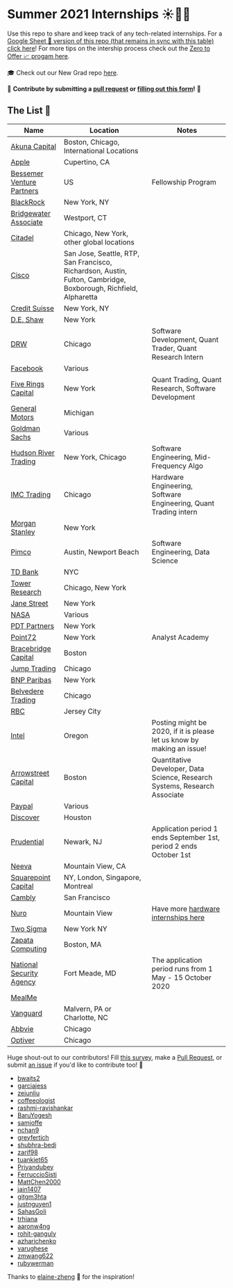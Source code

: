 # Summer 2021 Internships ☀️👩‍💻
Use this repo to share and keep track of any tech-related internships. For a [Google Sheet 📝 version of this repo (that remains in sync with this table) click here](https://docs.google.com/spreadsheets/d/1bJq7YQV19TWyzPCBeQi5P4uOm8uiAAm2AHCnVNGRIDg/edit#gid=0)! For more tips on the intership process check out the [Zero to Offer 📈 progam here](https://www.pittcs.wiki/zero-to-offer).

🎓   Check out our New Grad repo [here](https://github.com/Pitt-CSC/NewGrad-2021).

🤗  **Contribute by submitting a [pull request](https://github.com/susam/gitpr#create-pull-request) or [filling out this form](https://bit.ly/3d5O76c)!**  🤗

## The List 👔 

| Name  |  Location |  Notes |
|---|---|-------------|
|[Akuna Capital](https://akunacapital.com/careers?&experience=intern&department=&location=&search_term=#careers)| Boston, Chicago, International Locations | |
|[Apple](https://jobs.apple.com/en-us/search?location=united-states-USA&team=internships-STDNT-INTRN)| Cupertino, CA| |
|[Bessemer Venture Partners](https://www.bvp.com/bessemer-fellows)| US | Fellowship Program |
|[BlackRock](https://blackrock.tal.net/vx/lang-en-GB/mobile-0/brand-3/xf-fb4e3bf3ac65/candidate/so/pm/1/pl/1/opp/3907-Summer-Analyst-Program-Americas/en-GB) | New York, NY|  |
|[Bridgewater Associate](https://boards.greenhouse.io/bridgewater89/jobs/4076389002)| Westport, CT |  |
|[Citadel](https://www.citadel.com/careers/open-positions/positions-for-students/)| Chicago, New York, other global locations | |
|[Cisco](https://jobs.cisco.com/jobs/ProjectDetail/Software-Engineer-Bachelor-s-Intern-United-States/1295250?source=Pitt+CSC&tags=CDC+SnNG+students-and-new-graduate-programs)|San Jose, Seattle, RTP, San Francisco, Richardson, Austin, Fulton, Cambridge, Boxborough, Richfield, Alpharetta| |
|[Credit Suisse](https://tas-creditsuisse.taleo.net/careersection/campus/jobdetail.ftl?job=150202&lang=en) | New York, NY | |
|[D.E. Shaw](https://www.deshaw.com/careers/software-developer-intern-new-york-4018) | New York | |
|[DRW](https://drw.com/careers/listings/?language=English&category=Campus&location=Chicago) |  Chicago | Software Development, Quant Trader, Quant Research Intern|
|[Facebook](https://www.facebook.com/careers/jobs/654496918442526/)| Various | |
|[Five Rings Capital](https://fiverings.com/apply/)| New York | Quant Trading, Quant Research, Software Development|
|[General Motors](https://search-careers.gm.com/job/GENEA0084JR000005397ENUS/Controls-and-Software-Engineer-Intern-Global-Product-Group)| Michigan | |
|[Goldman Sachs](https://www.goldmansachs.com/careers/students/programs/americas/summer-analyst-program.html)| Various  ||
|[Hudson River Trading](https://www.hudsonrivertrading.com/careers/) | New York, Chicago | Software Engineering, Mid-Frequency Algo|
|[IMC Trading](https://careers.imc.com/us/en/c/internships-jobs)| Chicago | Hardware Engineering, Software Engineering, Quant Trading intern |
|[Morgan Stanley](https://morganstanley.tal.net/vx/lang-en-GB/mobile-0/brand-2/user-2429102/xf-3786f0ce9359/candidate/so/pm/1/pl/1/opp/9768-2021-Technology-Summer-Analyst-Program-New-York/en-GB) | New York| |
|[Pimco](https://careers.pimco.com/careers/SearchJobs/?listFilterMode=1&794=%5B%7B%22%24JSNType%22%3A%22dataset_Option%22%2C%22value%22%3A%7B%22id%22%3A1262%2C%22name%22%3Anull%7D%7D%5D&794_format=659)| Austin, Newport Beach| Software Engineering, Data Science |
|[TD Bank](https://sjobs.brassring.com/TGnewUI/Search/home/HomeWithPreLoad?PageType=JobDetails&partnerid=25404&siteid=5601&jobid=2610199&codes=UE4#jobDetails=2610199_5601)| NYC| | 
|[Tower Research](https://www.tower-research.com/open-positions/?gh_jid=2238182) | Chicago, New York | |
|[Jane Street](https://www.janestreet.com/join-jane-street/position/4787572002/)| New York | |
|[NASA](https://nasa.force.com/s/login/)| Various | |
|[PDT Partners](https://www.pdtpartners.com/jobs.html?gh_jid=1372119)| New York | |
|[Point72](https://careers.point72.com/CSJobDetail?jobName=2021-academy-summer-internship-new-york&jobCode=CPA-0005726&retURL=/CSCareerSearch)| New York | Analyst Academy|
|[Bracebridge Capital](https://chu.tbe.taleo.net/chu02/ats/careers/v2/viewRequisition?org=BRACEBRIDGE_CAPITAL&cws=41&rid=227&source=PittCSC&src=PittCSC&gns=PittCSC)|Boston||
|[Jump Trading](https://www.jumptrading.com/apply.html?gh_jid=1847191)| Chicago | |
|[BNP Paribas](https://bnppus.tal.net/vx/lang-en-GB/mobile-0/appcentre-1/brand-4/xf-e678f51d2aa2/candidate/so/pm/1/pl/2/opp/376-2021-Summer-Analyst-Internship-Technology/en-GB#)| New York | |
|[Belvedere Trading](https://belvederetrading.applicantstack.com/x/detail/a2sa4x0tugum/aa1b?noia=1)| Chicago | |
|[RBC](https://jobs.rbc.com/ca/en/job/258305/Technology-Summer-Analyst-Program-2021) | Jersey City | |
|[Intel](https://jobs.intel.com/ShowJob/Id/2535307/Software-Engineer-Undergraduate-Intern)| Oregon | Posting might be 2020, if it is please let us know by making an issue!|
|[Arrowstreet Capital](https://arrowstreetcapital.wd5.myworkdayjobs.com/en-US/Arrowstreet/jobs) | Boston | Quantitative Developer, Data Science, Research Systems, Research Associate |
|[Paypal](https://jobsearch.paypal-corp.com/en-US/search?keywords=%22software%20engineer%20intern%22&location=&facetcountry=us) | Various | |
|[Discover](https://jobs.discover.com/job/11209494/2021-business-technology-internship-program-houston-undergraduate-houston-tx/) | Houston | |
|[Prudential](https://jobs.prudential.com/job-description.php?jobReqNo=TA%200002M&IsThisACampusRequisition=Yes) | Newark, NJ | Application period 1 ends September 1st, period 2 ends October 1st |
|[Neeva](https://jobs.lever.co/neeva/6111dabf-6e9c-4230-b780-d879f7bf63f3/apply?lever-source=PittCSC)| Mountain View, CA | | 
|[Squarepoint Capital](https://www.squarepoint-capital.com/job#462517) | NY, London, Singapore, Montreal | |
|[Cambly](https://jobs.lever.co/cambly/96ea4732-5f6a-4027-9695-20cbb650bede/apply?lever-source=PittCSC) | San Francisco | |
|[Nuro](https://nuro.ai/careersitem?gh_jid=2256734&gh_src=pittcsc) | Mountain View | Have more [hardware internships here](https://nuro.ai/careers) |
|[Two Sigma](https://careers.twosigma.com/careers/JobDetail?jobId=6666&source=PittCSC)| New York NY | |
|[Zapata Computing](https://zapata.bamboohr.com/jobs/view.php?id=67&source=pittcsc) | Boston, MA| |
|[National Security Agency](https://apply.intelligencecareers.gov/job-description/1145701?fbclid=IwAR0m_4RIc9BsP0VvR4kN139YN4IMN63xIfOKob3pnv6nWKqit3ZFjD4SOFE) | Fort Meade, MD | The application period runs from 1 May - 15 October 2020 |
|[MealMe](https://www.mealme.ai/careers) |  | |
|[Vanguard](https://www.vanguardjobs.com/job-search-results/?keyword=%2211050430%22%20OR%20%2211050428%22%20OR%20%2211050431%22%20OR%20%2211050429%22) | Malvern, PA or Charlotte, NC || 
|[Abbvie](https://careers.abbvie.com/abbvie/jobs/2005191?lang=en-us&previousLocale=en-US) | Chicago | |
|[Optiver](https://www.optiver.com/na/en/job-opportunities/Campus/all/Chicago/) | Chicago | |

Huge shout-out to our contributors! Fill [this survey](https://bit.ly/3d5O76c), make a [Pull Request](https://github.com/susam/gitpr#create-pull-request), or submit [an issue](https://github.com/Pitt-CSC/Summer2021-Internships/issues) if you'd like to contribute too! 🙏 

* [bwaits2](https://github.com/bwaits2)
* [garciajess](https://github.com/garciajess)
* [zejunliu](https://github.com/zejunliu)
* [coffeeologist](https://github.com/coffeeologist)
* [rashmi-ravishankar](https://github.com/rashmi-ravishankar)
* [BaruYogesh](https://github.com/BaruYogesh)
* [samjoffe](https://github.com/samjoffe)
* [nchan9](https://github.com/nchan9)
* [greyfertich](https://github.com/greyfertich)
* [shubhra-bedi](https://github.com/shubhra-bedi)
* [zarif98](https://github.com/zarif98)
* [tuankiet65](https://github.com/tuankiet65)
* [Priyandubey](https://github.com/Priyandubey)
* [FerruccioSisti](https://github.com/FerruccioSisti)
* [MattChen2000](https://github.com/MattChen2000)
* [jain1407](https://github.com/jain1407)
* [gitgm3hta](https://github.com/gitgm3hta)
* [justnguyen1](https://github.com/justnguyen1)
* [SahasGoli](https://github.com/SahasGoli)
* [trhiana](https://github.com/trhiana)
* [aaronw4ng](https://github.com/aaronw4ng)
* [rohit-ganguly](https://github.com/rohit-ganguly)
* [azharichenko](https://github.com/azharichenko)
* [varughese](https://github.com/varughese)
* [zmwang622](https://github.com/zmwang622)
* [rubywerman](https://github.com/rubywerman)


Thanks to [elaine-zheng](https://github.com/elaine-zheng/summer2020internships) 🐐 for the inspiration!
